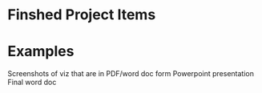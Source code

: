 # Finshed Project Items

# Examples

Screenshots of viz that are in PDF/word doc form
Powerpoint presentation
Final word doc
